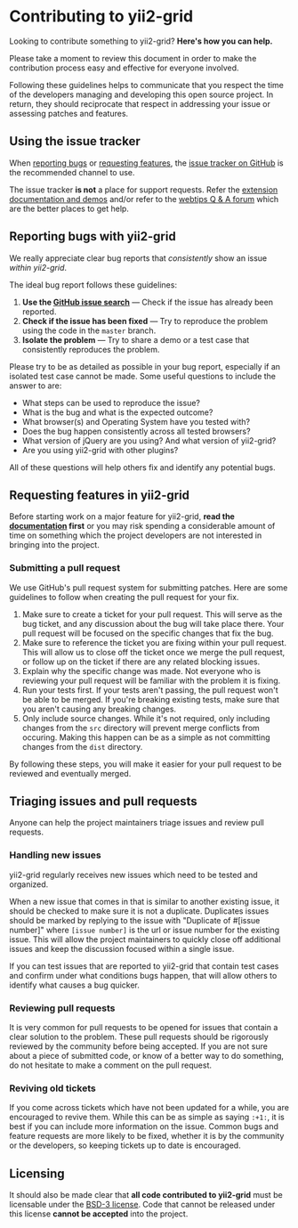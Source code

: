 Contributing to yii2-grid
=========================
Looking to contribute something to yii2-grid? **Here's how you can help.**

Please take a moment to review this document in order to make the contribution
process easy and effective for everyone involved.

Following these guidelines helps to communicate that you respect the time of
the developers managing and developing this open source project. In return,
they should reciprocate that respect in addressing your issue or assessing
patches and features.

Using the issue tracker
-----------------------
When [reporting bugs][reporting-bugs] or
[requesting features][requesting-features], the
[issue tracker on GitHub][issue-tracker] is the recommended channel to use.

The issue tracker **is not** a place for support requests. Refer the 
[extension documentation and demos](http://demos.krajee.com/grid) and/or refer to the
[webtips Q & A forum](http://webtips.krajee.com/questions) which are the better places to get help.

Reporting bugs with yii2-grid
-----------------------------
We really appreciate clear bug reports that _consistently_ show an issue
_within yii2-grid_.

The ideal bug report follows these guidelines:

1. **Use the [GitHub issue search][issue-search]**  &mdash; Check if the issue
   has already been reported.
2. **Check if the issue has been fixed**  &mdash; Try to reproduce the problem
   using the code in the `master` branch.
3. **Isolate the problem**  &mdash; Try to share a demo or a test case that
   consistently reproduces the problem.

Please try to be as detailed as possible in your bug report, especially if an
isolated test case cannot be made. Some useful questions to include the answer
to are:

- What steps can be used to reproduce the issue?
- What is the bug and what is the expected outcome?
- What browser(s) and Operating System have you tested with?
- Does the bug happen consistently across all tested browsers?
- What version of jQuery are you using? And what version of yii2-grid?
- Are you using yii2-grid with other plugins?

All of these questions will help others fix and identify any potential bugs.

Requesting features in yii2-grid
------------------------------------------
Before starting work on a major feature for yii2-grid, **read the
[documentation](http://demos.krajee.com/grid)  first** or you may risk spending a considerable amount of
time on something which the project developers are not interested in bringing into the project.

### Submitting a pull request

We use GitHub's pull request system for submitting patches. Here are some
guidelines to follow when creating the pull request for your fix.

1. Make sure to create a ticket for your pull request. This will serve as the
bug ticket, and any discussion about the bug will take place there. Your pull
request will be focused on the specific changes that fix the bug.
2. Make sure to reference the ticket you are fixing within your pull request.
This will allow us to close off the ticket once we merge the pull request, or
follow up on the ticket if there are any related blocking issues.
3. Explain why the specific change was made. Not everyone who is reviewing your
pull request will be familiar with the problem it is fixing.
4. Run your tests first. If your tests aren't passing, the pull request won't
be able to be merged. If you're breaking existing tests, make sure that you
aren't causing any breaking changes.
5. Only include source changes. While it's not required, only including changes
from the `src` directory will prevent merge conflicts from occuring. Making
this happen can be as a simple as not committing changes from the `dist`
directory.

By following these steps, you will make it easier for your pull request to be
reviewed and eventually merged.

Triaging issues and pull requests
---------------------------------
Anyone can help the project maintainers triage issues and review pull requests.

### Handling new issues

yii2-grid regularly receives new issues which need to be tested and organized.

When a new issue that comes in that is similar to another existing issue, it
should be checked to make sure it is not a duplicate.  Duplicates issues should
be marked by replying to the issue with "Duplicate of #[issue number]" where
`[issue number]` is the url or issue number for the existing issue.  This will
allow the project maintainers to quickly close off additional issues and keep
the discussion focused within a single issue.

If you can test issues that are reported to yii2-grid that contain test cases and
confirm under what conditions bugs happen, that will allow others to identify
what causes a bug quicker.

### Reviewing pull requests

It is very common for pull requests to be opened for issues that contain a clear
solution to the problem.  These pull requests should be rigorously reviewed by
the community before being accepted.  If you are not sure about a piece of
submitted code, or know of a better way to do something, do not hesitate to make
a comment on the pull request.

### Reviving old tickets

If you come across tickets which have not been updated for a while, you are
encouraged to revive them. While this can be as simple as saying `:+1:`, it is
best if you can include more information on the issue. Common bugs and feature
requests are more likely to be fixed, whether it is by the community or the
developers, so keeping tickets up to date is encouraged.

Licensing
---------

It should also be made clear that **all code contributed to yii2-grid** must be
licensable under the [BSD-3 license][licensing].  Code that cannot be released
under this license **cannot be accepted** into the project.

[issue-search]: https://github.com/kartik-v/yii2-grid/search?q=&type=Issues
[issue-tracker]: https://github.com/kartik-v/yii2-grid/issues
[licensing]: https://github.com/kartik-v/yii2-grid/blob/master/LICENSE.md
[reporting-bugs]: #reporting-bugs-with-yii2-grid
[requesting-features]: #requesting-features-in-yii2-grid